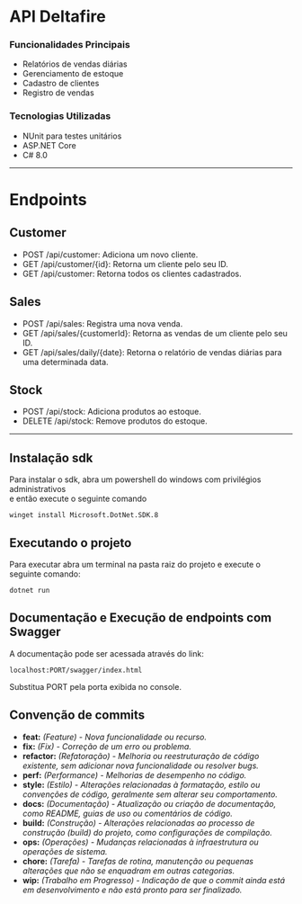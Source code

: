 ﻿
# API Deltafire

### Funcionalidades Principais
* Relatórios de vendas diárias
* Gerenciamento de estoque
* Cadastro de clientes
* Registro de vendas
### Tecnologias Utilizadas
* NUnit para testes unitários
* ASP.NET Core
* C# 8.0

<hr>

# Endpoints
## Customer
* POST /api/customer: Adiciona um novo cliente.
* GET /api/customer/{id}: Retorna um cliente pelo seu ID.
* GET /api/customer: Retorna todos os clientes cadastrados.

## Sales
* POST /api/sales: Registra uma nova venda.
* GET /api/sales/{customerId}: Retorna as vendas de um cliente pelo seu ID.
* GET /api/sales/daily/{date}: Retorna o relatório de vendas diárias para uma determinada data.

## Stock
* POST /api/stock: Adiciona produtos ao estoque.
* DELETE /api/stock: Remove produtos do estoque.

<hr>

## Instalação sdk
Para instalar o sdk, abra um powershell do windows com privilégios administrativos <br>
e então execute o seguinte comando
```shell
winget install Microsoft.DotNet.SDK.8
```

## Executando o projeto
Para executar abra um terminal na pasta raiz do projeto e execute o seguinte comando:
```shell
dotnet run
```
## Documentação e Execução de endpoints com Swagger
A documentação pode ser acessada através do link:
```shell
localhost:PORT/swagger/index.html
```
Substitua PORT pela porta exibida no console.

## Convenção de commits
* **feat:** *(Feature) - Nova funcionalidade ou recurso.*
* **fix:** *(Fix) - Correção de um erro ou problema.*
* **refactor:** *(Refatoração) - Melhoria ou reestruturação de código existente, sem adicionar nova funcionalidade ou resolver bugs.*
* **perf:** *(Performance) - Melhorias de desempenho no código.*
* **style:** *(Estilo) - Alterações relacionadas à formatação, estilo ou convenções de código, geralmente sem alterar seu comportamento.*
* **docs:** *(Documentação) - Atualização ou criação de documentação, como README, guias de uso ou comentários de código.*
* **build:** *(Construção) - Alterações relacionadas ao processo de construção (build) do projeto, como configurações de compilação.*
* **ops:** *(Operações) - Mudanças relacionadas à infraestrutura ou operações de sistema.*
* **chore:** *(Tarefa) - Tarefas de rotina, manutenção ou pequenas alterações que não se enquadram em outras categorias.*
* **wip:** *(Trabalho em Progresso) - Indicação de que o commit ainda está em desenvolvimento e não está pronto para ser finalizado.*
